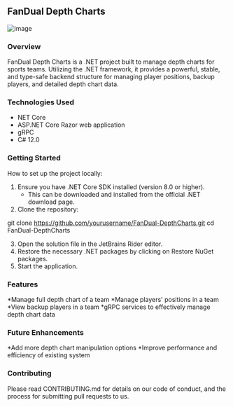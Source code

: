 ## FanDual Depth Charts
![image](https://github.com/bimalkeeth/FanDuel/assets/2996080/e08c9933-8ae7-4f73-9afe-8292ba88a138)

### Overview
FanDual Depth Charts is a .NET project built to manage depth charts for sports teams. Utilizing the .NET framework, it provides a powerful, stable, and type-safe backend structure for managing player positions, backup players, and detailed depth chart data.

### Technologies Used

* NET Core
* ASP.NET Core Razor web application
* gRPC
* C# 12.0

### Getting Started
How to set up the project locally:

1. Ensure you have .NET Core SDK installed (version 8.0 or higher).
   * This can be downloaded and installed from the official .NET download page.
2. Clone the repository:

git clone https://github.com/yourusername/FanDual-DepthCharts.git
cd FanDual-DepthCharts

3. Open the solution file in the JetBrains Rider editor.
4. Restore the necessary .NET packages by clicking on Restore NuGet packages.
5. Start the application.

###  Features
*Manage full depth chart of a team
*Manage players' positions in a team
*View backup players in a team
*gRPC services to effectively manage depth chart data

### Future Enhancements
*Add more depth chart manipulation options
*Improve performance and efficiency of existing system

### Contributing
Please read CONTRIBUTING.md for details on our code of conduct, and the process for submitting pull requests to us.

